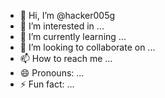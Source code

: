 - 👋 Hi, I’m @hacker005g
- 👀 I’m interested in ...
- 🌱 I’m currently learning ...
- 💞️ I’m looking to collaborate on ...
- 📫 How to reach me ...
- 😄 Pronouns: ...
- ⚡ Fun fact: ...

<!---
hacker005g/hacker005g is a ✨ special ✨ repository because its `README.md` (this file) appears on your GitHub profile.
You can click the Preview link to take a look at your changes.
--->
